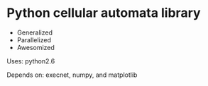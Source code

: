 # Python cellular automata library

* Generalized
* Parallelized
* Awesomized

Uses:
python2.6

Depends on:
execnet, numpy, and matplotlib

